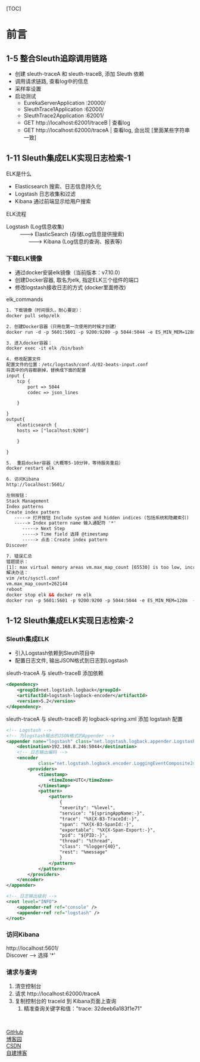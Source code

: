 [TOC]

# 前言

## 1-5 整合Sleuth追踪调用链路

- 创建 sleuth-traceA 和 sleuth-traceB, 添加 Sleuth 依赖
- 调用请求链路, 查看log中的信息
- 采样率设置
- 启动测试
  - EurekaServerApplication :20000/
  - SleuthTrace1Application :62000/
  - SleuthTrace2Application :62001/
  - GET http://localhost:62001/traceB  | 查看log
  - GET http://localhost:62000/traceA  | 查看log, 会出现 [里面某些字符串一致]


## 1-11 Sleuth集成ELK实现日志检索-1

ELK是什么
- Elasticsearch 搜索、日志信息持久化
- Logstash 日志收集和过滤
- Kibana 通过前端显示给用户搜索

ELK流程<br>

Logstash (Log信息收集) 
        <br> &nbsp;&nbsp;&nbsp;&nbsp;&nbsp;&nbsp;&nbsp;&nbsp; ---> ElasticSearch (存储Log信息提供搜索)
        <br> &nbsp;&nbsp;&nbsp;&nbsp;&nbsp;&nbsp;&nbsp;&nbsp;&nbsp;&nbsp;&nbsp;&nbsp;&nbsp;&nbsp; ---> Kibana (Log信息的查询、报表等)

### 下载ELK镜像

- 通过docker安装elk镜像（当前版本：v7.10.0）
- 创建Docker容器, 取名为elk, 指定ELK三个组件的端口
- 修改logstash接收日志的方式 (docker里面修改)

elk_commands
```xml
1. 下载镜像（时间很久，耐心要足）：
docker pull sebp/elk

2. 创建Docker容器（只用在第一次使用的时候才创建）
docker run -d -p 5601:5601 -p 9200:9200 -p 5044:5044 -e ES_MIN_MEM=128m  -e ES_MAX_MEM=1024m -it --name elk sebp/elk

3. 进入docker容器：
docker exec -it elk /bin/bash

4. 修改配置文件
配置文件的位置：/etc/logstash/conf.d/02-beats-input.conf
将其中的内容都删掉，替换成下面的配置
input {
    tcp {
        port => 5044
        codec => json_lines

    }

}
output{
    elasticsearch {
    hosts => ["localhost:9200"]

    }

}

5.	重启docker容器（大概等5-10分钟，等待服务重启）
docker restart elk

6. 访问Kibana
http://localhost:5601/

左侧按钮：
Stack Management
Index patterns
Create index pattern  
   -----> 打开按钮 Include system and hidden indices (包括系统和隐藏索引)
   -----> Index pattern name 输入通配符 '*' 
      -----> Next Step
      -----> Time field 选择 @timestamp
      -----> 点击：Create index pattern
Discover

7. 错误汇总
错题提示：
[1]: max virtual memory areas vm.max_map_count [65530] is too low, increase to at least [262144]
解决办法：
vim /etc/sysctl.conf
vm.max_map_count=262144
reboot
docker stop elk && docker rm elk
docker run -p 5601:5601 -p 9200:9200 -p 5044:5044 -e ES_MIN_MEM=128m  -e ES_MAX_MEM=1024m -it --name elk sebp/elk
```

## 1-12 Sleuth集成ELK实现日志检索-2

### Sleuth集成ELK

- 引入Logstash依赖到Sleuth项目中
- 配置日志文件, 输出JSON格式到日志到Logstash

sleuth-traceA 与 sleuth-traceB 添加依赖
```xml
<dependency>
    <groupId>net.logstash.logback</groupId>
    <artifactId>logstash-logback-encoder</artifactId>
    <version>5.2</version>
</dependency>
```

sleuth-traceA 与 sleuth-traceB 的 logback-spring.xml 添加 logstash 配置
```xml
<!-- Logstash -->
<!-- 为logstash输出的JSON格式的Appender -->
<appender name="logstash" class="net.logstash.logback.appender.LogstashTcpSocketAppender">
    <destination>192.168.8.246:5044</destination>
    <!-- 日志输出编码 -->
    <encoder
            class="net.logstash.logback.encoder.LoggingEventCompositeJsonEncoder">
        <providers>
            <timestamp>
                <timeZone>UTC</timeZone>
            </timestamp>
            <pattern>
                <pattern>
                    {
                    "severity": "%level",
                    "service": "${springAppName:-}",
                    "trace": "%X{X-B3-TraceId:-}",
                    "span": "%X{X-B3-SpanId:-}",
                    "exportable": "%X{X-Span-Export:-}",
                    "pid": "${PID:-}",
                    "thread": "%thread",
                    "class": "%logger{40}",
                    "rest": "%message"
                    }
                </pattern>
            </pattern>
        </providers>
    </encoder>
</appender>

<!-- 日志输出级别 -->
<root level="INFO">
    <appender-ref ref="console" />
    <appender-ref ref="logstash" />
</root>
```

### 访问Kibana 
http://localhost:5601/ <br>
Discover --> 选择 '*'

### 请求与查询
1. 清空控制台
1. 请求 http://localhost:62000/traceA
1. 复制控制台的 traceId 到 Kibana页面上查询
    1. 精准查询关键字和值："trace: 32deeb6a183f1e71"



<br>

[GitHub](https://github.com/eddie-code) <br>
[博客园](https://www.cnblogs.com/EddieBlog) <br>
[CSDN](https://blog.csdn.net/eddielee9217) <br>
[自建博客](https://blog.eddilee.cn/s/about) <br>